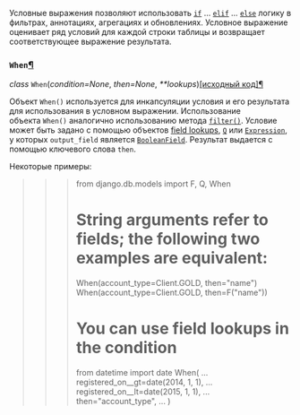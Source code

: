 Условные выражения позволяют использовать [`if`](https://docs.python.org/3/reference/compound_stmts.html#if "(в Python v3.12)") … [`elif`](https://docs.python.org/3/reference/compound_stmts.html#elif "(в Python v3.12)") … [`else`](https://docs.python.org/3/reference/compound_stmts.html#else "(в Python v3.12)") логику в фильтрах, аннотациях, агрегациях и обновлениях. Условное выражение оценивает ряд условий для каждой строки таблицы и возвращает соответствующее выражение результата.

### `When`[¶](https://django.fun/docs/django/5.0/ref/models/conditional-expressions/#when "Permalink to this heading")

_class_ `When`(_condition=None_, _then=None_, _**lookups_)[[исходный код]](https://django.fun/docs/django/5.0/_modules/django/db/models/expressions/#When)[¶](https://django.fun/docs/django/5.0/ref/models/conditional-expressions/#django.db.models.expressions.When "Ссылка на это определение")

Объект `When()` используется для инкапсуляции условия и его результата для использования в условном выражении. Использование объекта `When()` аналогично использованию метода [`filter()`](https://django.fun/docs/django/5.0/ref/models/querysets/#django.db.models.query.QuerySet.filter "django.db.models.query.QuerySet.filter"). Условие может быть задано с помощью объектов [field lookups](https://django.fun/docs/django/5.0/ref/models/querysets/#field-lookups), [`Q`](https://django.fun/docs/django/5.0/ref/models/querysets/#django.db.models.Q "django.db.models.Q") или [`Expression`](https://django.fun/docs/django/5.0/ref/models/expressions/#django.db.models.Expression "django.db.models.Expression"), у которых `output_field` является [`BooleanField`](https://django.fun/docs/django/5.0/ref/models/fields/#django.db.models.BooleanField "django.db.models.BooleanField"). Результат выдается с помощью ключевого слова `then`.

Некоторые примеры:

>>> from django.db.models import F, Q, When
>>> # String arguments refer to fields; the following two examples are equivalent:
>>> When(account_type=Client.GOLD, then="name")
>>> When(account_type=Client.GOLD, then=F("name"))
>>> # You can use field lookups in the condition
>>> from datetime import date
>>> When(
...     registered_on__gt=date(2014, 1, 1),
...     registered_on__lt=date(2015, 1, 1),
...     then="account_type",
... )

